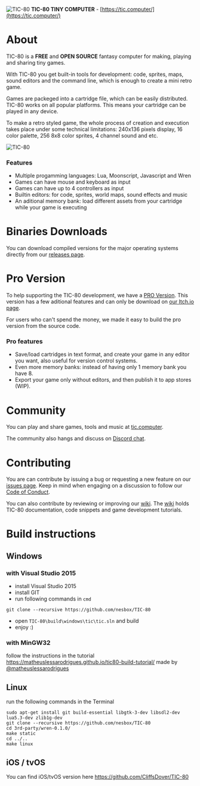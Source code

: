 ![TIC-80](https://tic.computer/img/logo64.png)
**TIC-80 TINY COMPUTER** - [https://tic.computer/](https://tic.computer/)

# About
TIC-80 is a **FREE** and **OPEN SOURCE** fantasy computer for making, playing and sharing tiny games.

With TIC-80 you get built-in tools for development: code, sprites, maps, sound editors and the command line, which is enough to create a mini retro game.

Games are packeged into a cartridge file, which can be easily distributed. TIC-80 works on all popular platforms. This means your cartridge can be played in any device.

To make a retro styled game, the whole process of creation and execution takes place under some technical limitations: 240x136 pixels display, 16 color palette, 256 8x8 color sprites, 4 channel sound and etc.

![TIC-80](https://user-images.githubusercontent.com/1101448/29687467-3ddc432e-8925-11e7-8156-5cec3700cc04.gif)

### Features
- Multiple progamming languages: Lua, Moonscript, Javascript and Wren
- Games can have mouse and keyboard as input
- Games can have up to 4 controllers as input
- Builtin editors: for code, sprites, world maps, sound effects and music
- An aditional memory bank: load different assets from your cartridge while your game is executing

# Binaries Downloads
You can download compiled versions for the major operating systems directly from our [releases page](https://github.com/nesbox/TIC-80/releases).

# Pro Version
To help supporting the TIC-80 development, we have a [PRO Version](https://nesbox.itch.io/tic).
This version has a few aditional features and can only be download on [our Itch.io page](https://nesbox.itch.io/tic).

For users who can't spend the money, we made it easy to build the pro version from the source code.

### Pro features

- Save/load cartridges in text format, and create your game in any editor you want, also useful for version control systems.
- Even more memory banks: instead of having only 1 memory bank you have 8.
- Export your game only without editors, and then publish it to app stores (WIP).

# Community
You can play and share games, tools and music at [tic.computer](https://tic.computer/play).

The community also hangs and discuss on [Discord chat](https://discord.gg/DkD73dP).

# Contributing
You are can contribute by issuing a bug or requesting a new feature on our [issues page](https://github.com/nesbox/tic.computer/issues).
Keep in mind when engaging on a discussion to follow our [Code of Conduct](https://github.com/nesbox/TIC-80/blob/master/CODE_OF_CONDUCT.md).

You can also contribute by reviewing or improving our [wiki](https://github.com/nesbox/tic.computer/wiki).
The [wiki](https://github.com/nesbox/tic.computer/wiki) holds TIC-80 documentation, code snippets and game development tutorials.

# Build instructions

## Windows
### with Visual Studio 2015
- install Visual Studio 2015
- install GIT
- run following commands in `cmd`
```
git clone --recursive https://github.com/nesbox/TIC-80
```
- open `TIC-80\build\windows\tic\tic.sln` and build
- enjoy :)

### with MinGW32
follow the instructions in the tutorial https://matheuslessarodrigues.github.io/tic80-build-tutorial/
made by [@matheuslessarodrigues](https://github.com/matheuslessarodrigues)

## Linux
run the following commands in the Terminal
```
sudo apt-get install git build-essential libgtk-3-dev libsdl2-dev lua5.3-dev zlib1g-dev
git clone --recursive https://github.com/nesbox/TIC-80
cd 3rd-party/wren-0.1.0/
make static
cd ../..
make linux
```

## iOS / tvOS
You can find iOS/tvOS version here https://github.com/CliffsDover/TIC-80
